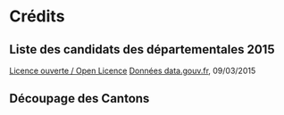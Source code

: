Crédits
========

## Liste des candidats des départementales 2015

[Licence ouverte / Open Licence](http://www.data.gouv.fr/Licence-Ouverte-Open-Licence) [Données data.gouv.fr](https://www.data.gouv.fr/fr/datasets/elections-departementales-2015-candidatures-1er-tour/), 09/03/2015

## Découpage des Cantons


